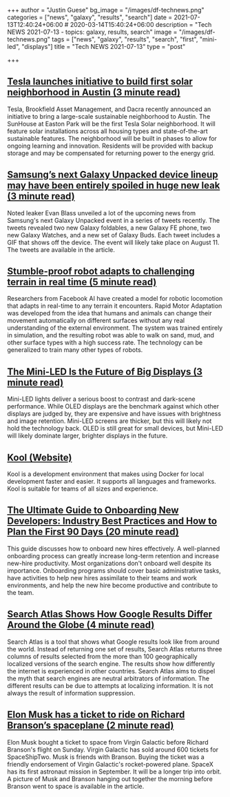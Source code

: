 +++
author = "Justin Guese"
bg_image = "/images/df-technews.png"
categories = ["news", "galaxy", "results", "search"]
date = 2021-07-13T12:40:24+06:00 # 2020-03-14T15:40:24+06:00
description = "Tech NEWS 2021-07-13 - topics: galaxy, results, search"
image = "/images/df-technews.png"
tags = ["news", "galaxy", "results", "search", "first", "mini-led", "displays"]
title = "Tech NEWS 2021-07-13"
type = "post"

+++

## [Tesla launches initiative to build first solar neighborhood in Austin (3 minute read)](https://www.fox7austin.com/news/tesla-launches-initiative-to-build-first-solar-neighborhood-in-austin)

Tesla, Brookfield Asset Management, and Dacra recently announced an initiative to bring a large-scale sustainable neighborhood to Austin. The SunHouse at Easton Park will be the first Tesla Solar neighborhood. It will feature solar installations across all housing types and state-of-the-art sustainable features. The neighborhood will be built in phases to allow for ongoing learning and innovation. Residents will be provided with backup storage and may be compensated for returning power to the energy grid.

## [Samsung’s next Galaxy Unpacked device lineup may have been entirely spoiled in huge new leak (3 minute read)](https://www.theverge.com/2021/7/11/22572858/samsung-galaxy-unpacked-2021-leak-evan-blass-galaxy-z-fold-flip-3-s21-fe-watch-4-buds-2-date)

Noted leaker Evan Blass unveiled a lot of the upcoming news from Samsung's next Galaxy Unpacked event in a series of tweets recently. The tweets revealed two new Galaxy foldables, a new Galaxy FE phone, two new Galaxy Watches, and a new set of Galaxy Buds. Each tweet includes a GIF that shows off the device. The event will likely take place on August 11. The tweets are available in the article.

## [Stumble-proof robot adapts to challenging terrain in real time (5 minute read)](https://techcrunch.com/2021/07/09/stumble-proof-robot-adapts-to-challenging-terrain-in-real-time/)

Researchers from Facebook AI have created a model for robotic locomotion that adapts in real-time to any terrain it encounters. Rapid Motor Adaptation was developed from the idea that humans and animals can change their movement automatically on different surfaces without any real understanding of the external environment. The system was trained entirely in simulation, and the resulting robot was able to walk on sand, mud, and other surface types with a high success rate. The technology can be generalized to train many other types of robots.

## [The Mini-LED Is the Future of Big Displays (3 minute read)](https://spectrum.ieee.org/consumer-electronics/audiovideo/the-miniled-is-the-future-of-big-displays)

Mini-LED lights deliver a serious boost to contrast and dark-scene performance. While OLED displays are the benchmark against which other displays are judged by, they are expensive and have issues with brightness and image retention. Mini-LED screens are thicker, but this will likely not hold the technology back. OLED is still great for small devices, but Mini-LED will likely dominate larger, brighter displays in the future.

## [Kool (Website)](https://kool.dev/)

Kool is a development environment that makes using Docker for local development faster and easier. It supports all languages and frameworks. Kool is suitable for teams of all sizes and experience.

## [The Ultimate Guide to Onboarding New Developers: Industry Best Practices and How to Plan the First 90 Days (20 minute read)](https://codesubmit.io/blog/guide-to-onboarding-developers/)

This guide discusses how to onboard new hires effectively. A well-planned onboarding process can greatly increase long-term retention and increase new-hire productivity. Most organizations don't onboard well despite its importance. Onboarding programs should cover basic administrative tasks, have activities to help new hires assimilate to their teams and work environments, and help the new hire become productive and contribute to the team.

## [Search Atlas Shows How Google Results Differ Around the Globe (4 minute read)](https://gizmodo.com/search-atlas-shows-how-google-results-differ-around-the-1847274797)

Search Atlas is a tool that shows what Google results look like from around the world. Instead of returning one set of results, Search Atlas returns three columns of results selected from the more than 100 geographically localized versions of the search engine. The results show how differently the internet is experienced in other countries. Search Atlas aims to dispel the myth that search engines are neutral arbitrators of information. The different results can be due to attempts at localizing information. It is not always the result of information suppression.

## [Elon Musk has a ticket to ride on Richard Branson’s spaceplane (2 minute read)](https://www.theverge.com/2021/7/12/22573850/elon-musk-richard-branson-spaceplane-virgin-galactic)

Elon Musk bought a ticket to space from Virgin Galactic before Richard Branson's flight on Sunday. Virgin Galactic has sold around 600 tickets for SpaceShipTwo. Musk is friends with Branson. Buying the ticket was a friendly endorsement of Virgin Galactic's rocket-powered plane. SpaceX has its first astronaut mission in September. It will be a longer trip into orbit. A picture of Musk and Branson hanging out together the morning before Branson went to space is available in the article.

